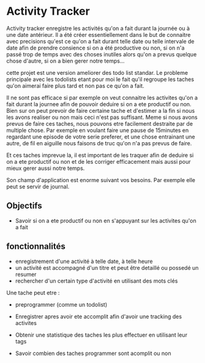 # Activity Tracker

Activity tracker enregistre les activités qu'on a fait durant la journée ou 
à une date antérieur. Il a été créer essentiellement dans le but de connaitre 
avec precisions qu'est ce qu'on a fait durant telle date ou telle intervale de date 
afin de prendre consience si on a été productive ou non, si on n'a passé trop de 
temps avec des choses inutiles alors qu'on a prevus quelque chose d'autre, si on a 
bien gerer notre temps...

cette projet est une version ameliorer des todo list standar. Le 
probleme principale avec les todolists etant pour moi le fait qu'il 
regroupe les taches qu'on aimerai faire plus tard et non pas ce qu'on 
a fait. 

Il ne sont pas efficace si par exemple on veut connaitre les activites 
qu'on a fait durant la journee afin de pouvoir deduire si on a ete productif 
ou non. Bien sur on peut prevoir de faire certaine tache et d'estimer 
a la fin si nous les avons realiser ou non mais ceci n'est pas suffisant. 
Meme si nous avons prevus de faire ces taches, nous pouvons etre facilement 
destraite par de multiple chose. Par exemple en voulant faire une pause de 
15minutes en regardant une episode de votre serie preferer, et une chose 
entrainant une autre, de fil en aiguille nous faisons de truc qu'on n'a pas prevus de faire.

Et ces taches imprevue la, il est important de les traquer afin 
de deduire si on a ete productif ou non et de les corriger efficacement 
mais aussi pour mieux gerer aussi notre temps.

Son champ d'application est enorme suivant vos besoins. Par exemple elle peut 
se servir de journal.

## Objectifs

* Savoir si on a ete productif ou non en s'appuyant sur les activites qu'on a fait


## fonctionnalités

* enregistrement d'une activité à telle date, à telle heure
* un activité est accompagné d'un titre et peut être detaillé ou possedé un resumer
* rechercher d'un certain type d'activité en utilisant des mots clés

Une tache peut etre :
* preprogrammer (comme un todolist)
* Enregistrer apres avoir ete accomplit afin d'avoir une tracking des activites

* Obtenir une statistique des taches les plus effectuer en utilisant leur tags
* Savoir combien des taches programmer sont acomplit ou non

